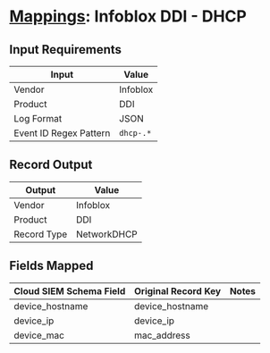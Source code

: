# [Mappings](README.md): Infoblox DDI - DHCP

## Input Requirements

|Input|Value|
|-----|-----|
|Vendor|Infoblox|
|Product|DDI|
|Log Format|JSON|
|Event ID Regex Pattern|`dhcp-.*`|

## Record Output

|Output|Value|
|------|-----|
|Vendor|Infoblox|
|Product|DDI|
|Record Type|NetworkDHCP|

## Fields Mapped

|Cloud SIEM Schema Field|Original Record Key|Notes|
|-----------------------|-------------------|-----|
|device_hostname|device_hostname||
|device_ip|device_ip||
|device_mac|mac_address||

